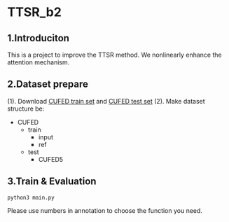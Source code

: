 # TTSR_b2

## 1.Introduciton

This is a project to improve the TTSR method. We nonlinearly enhance the attention mechanism.

## 2.Dataset prepare
(1). Download [CUFED train set](https://drive.google.com/drive/folders/1hGHy36XcmSZ1LtARWmGL5OK1IUdWJi3I) and [CUFED test set](https://drive.google.com/file/d/1Fa1mopExA9YGG1RxrCZZn7QFTYXLx6ph/view)
(2). Make dataset structure be:
- CUFED
    - train
        - input
        - ref
    - test
        - CUFED5

## 3.Train & Evaluation

```
python3 main.py
```
Please use numbers in annotation to choose the function you need.
